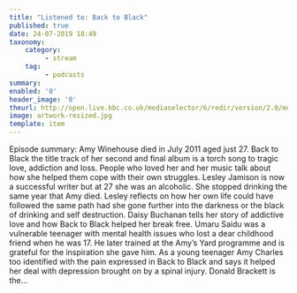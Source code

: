 ```yaml
---
title: "Listened to: Back to Black"
published: true
date: 24-07-2019 18:49
taxonomy:
    category:
         - stream
    tag:
         - podcasts
summary:
enabled: '0'
header_image: '0'
theurl: http://open.live.bbc.co.uk/mediaselector/6/redir/version/2.0/mediaset/audio-nondrm-download/proto/http/vpid/p07fvy7p.mp3
image: artwork-resized.jpg
template: item
---
```

 
Episode summary: Amy Winehouse died in July 2011 aged just 27. Back to Black the title track of her second and final album is a torch song to tragic love, addiction and loss. People who loved her and her music talk about how she helped them cope with their own struggles. Lesley Jamison is now a successful writer but at 27 she was an alcoholic. She stopped drinking the same year that Amy died. Lesley reflects on how her own life could have followed the same path had she gone further into the darkness or the black of drinking and self destruction. Daisy Buchanan tells her story of addictive love and how Back to Black helped her break free. Umaru Saidu was a vulnerable teenager with mental health issues who lost a dear childhood friend when he was 17. He later trained at the Amy’s Yard programme and is grateful for the inspiration she gave him. As a young teenager Amy Charles too identified with the pain expressed in Back to Black and says it helped her deal with depression brought on by a spinal injury. Donald Brackett is the…
